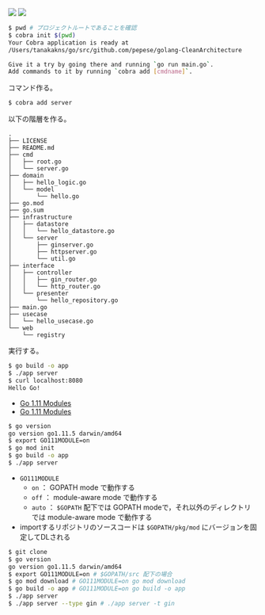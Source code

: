 <img src="https://paulovich.net/img/CleanArchitecture-Uncle-Bob.jpg" />
<img src="https://paulovich.net/img/Flow-Of-Control.png" />

```bash
$ pwd # プロジェクトルートであることを確認
$ cobra init $(pwd)
Your Cobra application is ready at
/Users/tanakakns/go/src/github.com/pepese/golang-CleanArchitecture

Give it a try by going there and running `go run main.go`.
Add commands to it by running `cobra add [cmdname]`.
```

コマンド作る。

```bash
$ cobra add server
```

以下の階層を作る。

```
.
├── LICENSE
├── README.md
├── cmd
│   ├── root.go
│   └── server.go
├── domain
│   ├── hello_logic.go
│   └── model
│       └── hello.go
├── go.mod
├── go.sum
├── infrastructure
│   ├── datastore
│   │   └── hello_datastore.go
│   └── server
│       ├── ginserver.go
│       ├── httpserver.go
│       └── util.go
├── interface
│   ├── controller
│   │   ├── gin_router.go
│   │   └── http_router.go
│   └── presenter
│       └── hello_repository.go
├── main.go
├── usecase
│   └── hello_usecase.go
└── web
    └── registry
```

実行する。

```bash
$ go build -o app
$ ./app server
$ curl localhost:8080
Hello Go!
```

- [Go 1.11 Modules](https://github.com/golang/go/wiki/Modules)
- [Go 1.11 Modules](https://qiita.com/sky0621/items/9af758c7df5403caa991)

```bash
$ go version
go version go1.11.5 darwin/amd64
$ export GO111MODULE=on
$ go mod init
$ go build -o app
$ ./app server
```

- `GO111MODULE`
    - `on` ： GOPATH mode で動作する
    - `off` ： module-aware mode で動作する
    - `auto` ： `$GOPATH` 配下では  GOPATH modeで，それ以外のディレクトリでは module-aware mode で動作する
- importするリポジトリのソースコードは `$GOPATH/pkg/mod` にバージョンを固定してDLされる

```bash
$ git clone
$ go version
go version go1.11.5 darwin/amd64
$ export GO111MODULE=on # $GOPATH/src 配下の場合
$ go mod download # GO111MODULE=on go mod download
$ go build -o app # GO111MODULE=on go build -o app
$ ./app server
$ ./app server --type gin # ./app server -t gin
```